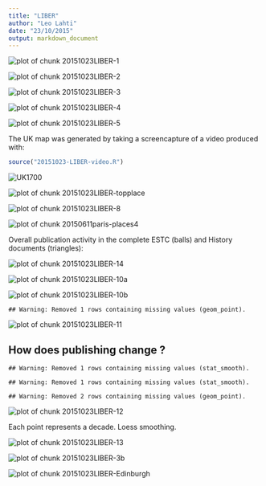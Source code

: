 ```yaml
---
title: "LIBER"
author: "Leo Lahti"
date: "23/10/2015"
output: markdown_document
---
```







![plot of chunk 20151023LIBER-1](figure/20151023LIBER-1-1.png) 

![plot of chunk 20151023LIBER-2](figure/20151023LIBER-2-1.png) 


![plot of chunk 20151023LIBER-3](figure/20151023LIBER-3-1.png) 


![plot of chunk 20151023LIBER-4](figure/20151023LIBER-4-1.png) 


![plot of chunk 20151023LIBER-5](figure/20151023LIBER-5-1.png) 


The UK map was generated by taking a screencapture of a video produced with:


```r
source("20151023-LIBER-video.R")
```

![UK1700](uk1700.png)


![plot of chunk 20151023LIBER-topplace](figure/20151023LIBER-topplace-1.png) 



![plot of chunk 20151023LIBER-8](figure/20151023LIBER-8-1.png) 





![plot of chunk 20150611paris-places4](figure/20150611paris-places4-1.png) 




Overall publication activity in the complete ESTC (balls) and History documents (triangles):

![plot of chunk 20151023LIBER-14](figure/20151023LIBER-14-1.png) 


![plot of chunk 20151023LIBER-10a](figure/20151023LIBER-10a-1.png) 

![plot of chunk 20151023LIBER-10b](figure/20151023LIBER-10b-1.png) 



```
## Warning: Removed 1 rows containing missing values (geom_point).
```

![plot of chunk 20151023LIBER-11](figure/20151023LIBER-11-1.png) 

## How does publishing change ?


```
## Warning: Removed 1 rows containing missing values (stat_smooth).
```

```
## Warning: Removed 1 rows containing missing values (stat_smooth).
```

```
## Warning: Removed 2 rows containing missing values (geom_point).
```

![plot of chunk 20151023LIBER-12](figure/20151023LIBER-12-1.png) 

Each point represents a decade. Loess smoothing.

![plot of chunk 20151023LIBER-13](figure/20151023LIBER-13-1.png) 


![plot of chunk 20151023LIBER-3b](figure/20151023LIBER-3b-1.png) 





![plot of chunk 20151023LIBER-Edinburgh](figure/20151023LIBER-Edinburgh-1.png) 

